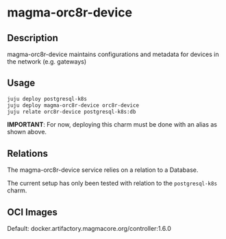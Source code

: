 # magma-orc8r-device

## Description
magma-orc8r-device maintains configurations and metadata for devices in the network (e.g. gateways)

## Usage

```bash
juju deploy postgresql-k8s
juju deploy magma-orc8r-device orc8r-device
juju relate orc8r-device postgresql-k8s:db
```

**IMPORTANT**: For now, deploying this charm must be done with an alias as shown above.

## Relations

The magma-orc8r-device service relies on a relation to a Database. 

The current setup has only been tested with relation to the `postgresql-k8s` charm.

## OCI Images

Default: docker.artifactory.magmacore.org/controller:1.6.0
